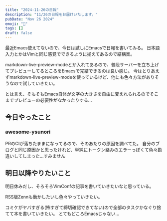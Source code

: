 ```yaml
---
title: "2024-11-26の日報"
description: "11/26の日報をお届けいたします。"
pubDate: "Nov 26 2024"
emoji: "🦊"
tags: []
draft: false
---
```


最近Emacs使えてないので、今日は試しにEmacsで日報を書いてみる。
日本語入力とかはVimと同じ感覚でできるように揃えてあるので結構楽。

markdown-live-preview-modeとか入れてあるので、普段サーバーを立ち上げてプレビューしてるところをEmacsで完結できるのは良い感じ。
今はとりあえずmarkdown-live-preview-modeを使っているけど、他にも色々方法がありそうなので試していきたい。

とは言え、そもそもEmacs自体が文字の大きさを自由に変えれられるのでそこまでプレビューの必要性がなかったりする...

## 今日やったこと

### awesome-ysunori

PRのCIが落ちたままになってるので、そのあたりの原因を調べてた。
自分のブログと同じ原因かと思ったけれど、単純にトークン絡みのエラーっぽくて色々勘違いしてしまった...すみません

## 明日以降やりたいこと

明日休みだし、そろそろVimConfの記事を書いていきたいなと思っている。

RSS版Zennも動かしたいし色々やっていきたい。

コミケがヤバすぎる(怖すぎて締切確認できてない)ので全部のタスクかなぐり捨てて本を書いていきたい。
とてもどころEmacsじゃない...
